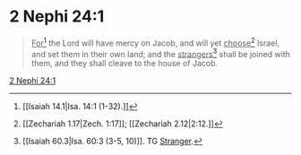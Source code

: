 # 2 Nephi 24:1

> <u>For</u>[^a] the Lord will have mercy on Jacob, and will yet <u>choose</u>[^b] Israel, and set them in their own land; and the <u>strangers</u>[^c] shall be joined with them, and they shall cleave to the house of Jacob.

[2 Nephi 24:1](https://www.churchofjesuschrist.org/study/scriptures/bofm/2-ne/24?lang=eng&id=p1#p1)


[^a]: [[Isaiah 14.1|Isa. 14:1 (1-32).]]
[^b]: [[Zechariah 1.17|Zech. 1:17]]; [[Zechariah 2.12|2:12.]]
[^c]: [[Isaiah 60.3|Isa. 60:3 (3-5, 10)]]. TG [Stranger](https://www.churchofjesuschrist.org/study/scriptures/tg/stranger?lang=eng).
